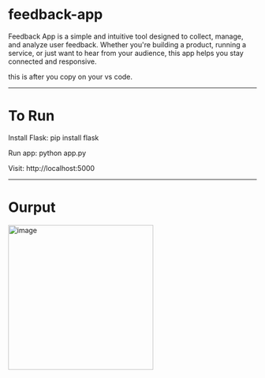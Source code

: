 <!DOCTYPE html>
<html lang="en">
<head>
    <meta charset="UTF-8">
    <meta name="viewport" content="width=device-width, initial-scale=1.0">
</head>
<body>
      <h1>feedback-app</h1>
      <p>Feedback App is a simple and intuitive tool designed to collect, manage, and analyze user feedback. Whether you're building a product, running a service, or just want to hear from your audience, this app helps you stay connected and responsive.</p>
<p>this is after you copy on your vs code.</p>
<hr>
<h1>To Run</h1>
<p>Install Flask:  pip install flask </p>
<p>Run app:  python app.py </p>
<p> Visit: http://localhost:5000 </p>
<hr>
<h1>Ourput</h1>
<img width="294" alt="image" src="https://github.com/user-attachments/assets/d8e9a47d-89e1-4297-9d23-703678c8c45c" />

    
</body>
</html>
